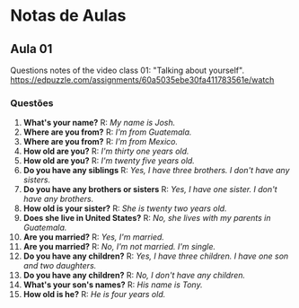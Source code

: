 # Notas de Aulas

## Aula 01
Questions notes of the video class 01: "Talking about yourself".
https://edpuzzle.com/assignments/60a5035ebe30fa411783561e/watch

### Questões
1. **What's your name?** R: _My name is Josh._
2. **Where are you from?** R: _I'm from Guatemala._
3. **Where are you from?** R: _I'm from Mexico._
4. **How old are you?** R: _I'm thirty one years old._
5. **How old are you?** R: _I'm twenty five years old._
6. **Do you have any siblings** R: _Yes, I have three brothers. I don't have any sisters._
7. **Do you have any brothers or sisters** R: _Yes, I have one sister. I don't have any brothers._
8. **How old is your sister?** R: _She is twenty two years old._
9. **Does she live in United States?** R: _No, she lives with my parents in Guatemala._
10. **Are you married?** R: _Yes, I'm married._
11. **Are you married?** R: _No, I'm not married. I'm single._
12. **Do you have any children?** R: _Yes, I have three children. I have one son and two daughters._
13. **Do you have any children?** R: _No, I don't have any children._
14. **What's your son's names?** R: _His name is Tony._
15. **How old is he?** R: _He is four years old._
